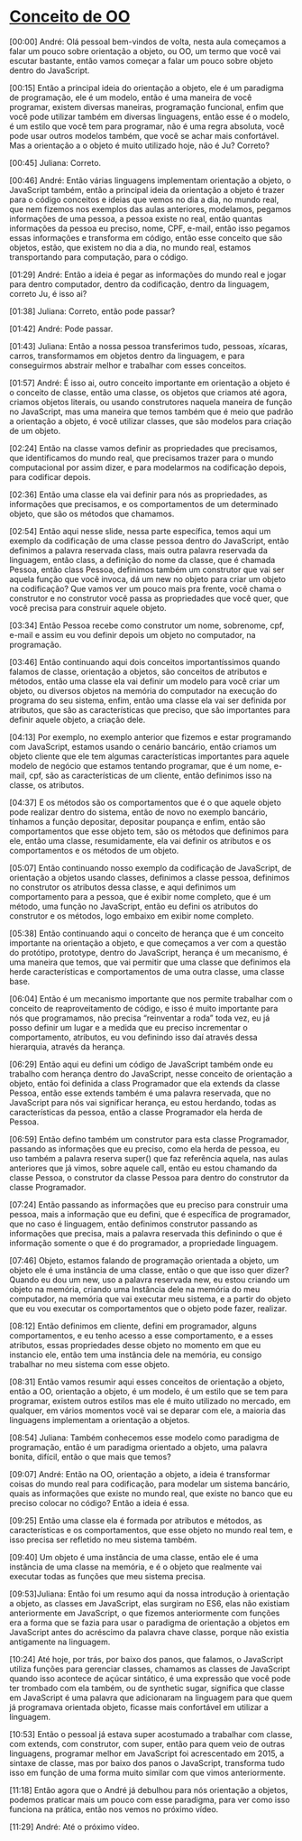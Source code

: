 # [Conceito de OO](https://cursos.alura.com.br/course/fundamentos-javascript-objetos/task/95702)




[00:00] André: Olá pessoal bem-vindos de volta, nesta aula começamos a falar um pouco sobre orientação a objeto, ou OO, um termo que você vai escutar bastante, então vamos começar a falar um pouco sobre objeto dentro do JavaScript.

[00:15] Então a principal ideia do orientação a objeto, ele é um paradigma de programação, ele é um modelo, então é uma maneira de você programar, existem diversas maneiras, programação funcional, enfim que você pode utilizar também em diversas linguagens, então esse é o modelo, é um estilo que você tem para programar, não é uma regra absoluta, você pode usar outros modelos também, que você se achar mais confortável. Mas a orientação a o objeto é muito utilizado hoje, não é Ju? Correto?

[00:45] Juliana: Correto.

[00:46] André: Então várias linguagens implementam orientação a objeto, o JavaScript também, então a principal ideia da orientação a objeto é trazer para o código conceitos e ideias que vemos no dia a dia, no mundo real, que nem fizemos nos exemplos das aulas anteriores, modelamos, pegamos informações de uma pessoa, a pessoa existe no real, então quantas informações da pessoa eu preciso, nome, CPF, e-mail, então isso pegamos essas informações e transforma em código, então esse conceito que são objetos, estão, que existem no dia a dia, no mundo real, estamos transportando para computação, para o código.

[01:29] André: Então a ideia é pegar as informações do mundo real e jogar para dentro computador, dentro da codificação, dentro da linguagem, correto Ju, é isso ai?

[01:38] Juliana: Correto, então pode passar?

[01:42] André: Pode passar.

[01:43] Juliana: Então a nossa pessoa transferimos tudo, pessoas, xícaras, carros, transformamos em objetos dentro da linguagem, e para conseguirmos abstrair melhor e trabalhar com esses conceitos.

[01:57] André: É isso ai, outro conceito importante em orientação a objeto é o conceito de classe, então uma classe, os objetos que criamos até agora, criamos objetos literais, ou usando construtores naquela maneira de função no JavaScript, mas uma maneira que temos também que é meio que padrão a orientação a objeto, é você utilizar classes, que são modelos para criação de um objeto.

[02:24] Então na classe vamos definir as propriedades que precisamos, que identificamos do mundo real, que precisamos trazer para o mundo computacional por assim dizer, e para modelarmos na codificação depois, para codificar depois.

[02:36] Então uma classe ela vai definir para nós as propriedades, as informações que precisamos, e os comportamentos de um determinado objeto, que são os métodos que chamamos.

[02:54] Então aqui nesse slide, nessa parte específica, temos aqui um exemplo da codificação de uma classe pessoa dentro do JavaScript, então definimos a palavra reservada class, mais outra palavra reservada da linguagem, então class, a definição do nome da classe, que é chamada Pessoa, então class Pessoa, definimos também um construtor que vai ser aquela função que você invoca, dá um new no objeto para criar um objeto na codificação? Que vamos ver um pouco mais pra frente, você chama o construtor e no construtor você passa as propriedades que você quer, que você precisa para construir aquele objeto.

[03:34] Então Pessoa recebe como construtor um nome, sobrenome, cpf, e-mail e assim eu vou definir depois um objeto no computador, na programação.

[03:46] Então continuando aqui dois conceitos importantíssimos quando falamos de classe, orientação a objetos, são conceitos de atributos e métodos, então uma classe ela vai definir um modelo para você criar um objeto, ou diversos objetos na memória do computador na execução do programa do seu sistema, enfim, então uma classe ela vai ser definida por atributos, que são as características que preciso, que são importantes para definir aquele objeto, a criação dele.

[04:13] Por exemplo, no exemplo anterior que fizemos e estar programando com JavaScript, estamos usando o cenário bancário, então criamos um objeto cliente que ele tem algumas características importantes para aquele modelo de negócio que estamos tentando programar, que é um nome, e-mail, cpf, são as características de um cliente, então definimos isso na classe, os atributos.

[04:37] E os métodos são os comportamentos que é o que aquele objeto pode realizar dentro do sistema, então de novo no exemplo bancário, tínhamos a função depositar, depositar poupança e enfim, então são comportamentos que esse objeto tem, são os métodos que definimos para ele, então uma classe, resumidamente, ela vai definir os atributos e os comportamentos e os métodos de um objeto.

[05:07] Então continuando nosso exemplo da codificação de JavaScript, de orientação a objetos usando classes, definimos a classe pessoa, definimos no construtor os atributos dessa classe, e aqui definimos um comportamento para a pessoa, que é exibir nome completo, que é um método, uma função no JavaScript, então eu defini os atributos do construtor e os métodos, logo embaixo em exibir nome completo.

[05:38] Então continuando aqui o conceito de herança que é um conceito importante na orientação a objeto, e que começamos a ver com a questão do protótipo, prototype, dentro do JavaScript, herança é um mecanismo, é uma maneira que temos, que vai permitir que uma classe que definimos ela herde características e comportamentos de uma outra classe, uma classe base.

[06:04] Então é um mecanismo importante que nos permite trabalhar com o conceito de reaproveitamento de código, e isso é muito importante para nós que programamos, não precisa “reinventar a roda” toda vez, eu já posso definir um lugar e a medida que eu preciso incrementar o comportamento, atributos, eu vou definindo isso daí através dessa hierarquia, através da herança.

[06:29] Então aqui eu defini um código de JavaScript também onde eu trabalho com herança dentro do JavaScript, nesse conceito de orientação a objeto, então foi definida a class Programador que ela extends da classe Pessoa, então esse extends também é uma palavra reservada, que no JavaScript para nós vai significar herança, eu estou herdando, todas as características da pessoa, então a classe Programador ela herda de Pessoa.

[06:59] Então defino também um construtor para esta classe Programador, passando as informações que eu preciso, como ela herda de pessoa, eu uso também a palavra reserva super() que faz referência aquela, nas aulas anteriores que já vimos, sobre aquele call, então eu estou chamando da classe Pessoa, o construtor da classe Pessoa para dentro do construtor da classe Programador.

[07:24] Então passando as informações que eu preciso para construir uma pessoa, mais a informação que eu defini, que é específica de programador, que no caso é linguagem, então definimos construtor passando as informações que precisa, mais a palavra reservada this definindo o que é informação somente o que é do programador, a propriedade linguagem.

[07:46] Objeto, estamos falando de programação orientada a objeto, um objeto ele é uma instância de uma classe, então o que que isso quer dizer? Quando eu dou um new, uso a palavra reservada new, eu estou criando um objeto na memória, criando uma Instância dele na memória do meu computador, na memória que vai executar meu sistema, e a partir do objeto que eu vou executar os comportamentos que o objeto pode fazer, realizar.

[08:12] Então definimos em cliente, defini em programador, alguns comportamentos, e eu tenho acesso a esse comportamento, e a esses atributos, essas propriedades desse objeto no momento em que eu instancio ele, então tem uma instância dele na memória, eu consigo trabalhar no meu sistema com esse objeto.

[08:31] Então vamos resumir aqui esses conceitos de orientação a objeto, então a OO, orientação a objeto, é um modelo, é um estilo que se tem para programar, existem outros estilos mas ele é muito utilizado no mercado, em qualquer, em vários momentos você vai se deparar com ele, a maioria das linguagens implementam a orientação a objetos.

[08:54] Juliana: Também conhecemos esse modelo como paradigma de programação, então é um paradigma orientado a objeto, uma palavra bonita, difícil, então o que mais que temos?

[09:07] André: Então na OO, orientação a objeto, a ideia é transformar coisas do mundo real para codificação, para modelar um sistema bancário, quais as informações que existe no mundo real, que existe no banco que eu preciso colocar no código? Então a ideia é essa.

[09:25] Então uma classe ela é formada por atributos e métodos, as características e os comportamentos, que esse objeto no mundo real tem, e isso precisa ser refletido no meu sistema também.

[09:40] Um objeto é uma instância de uma classe, então ele é uma instância de uma classe na memória, e é o objeto que realmente vai executar todas as funções que meu sistema precisa.



[09:53]Juliana: Então foi um resumo aqui da nossa introdução à orientação a objeto, as classes em JavaScript, elas surgiram no ES6, elas não existiam anteriormente em JavaScript, o que fizemos anteriormente com funções era a forma que se fazia para usar o paradigma de orientação a objetos em JavaScript antes do acréscimo da palavra chave classe, porque não existia antigamente na linguagem.



[10:24] Até hoje, por trás, por baixo dos panos, que falamos, o JavaScript utiliza funções para gerenciar classes, chamamos as classes de JavaScript quando isso acontece de açúcar sintático, é uma expressão que você pode ter trombado com ela também, ou de synthetic sugar, significa que classe em JavaScript é uma palavra que adicionaram na linguagem para que quem já programava orientada objeto, ficasse mais confortável em utilizar a linguagem.

[10:53] Então o pessoal já estava super acostumado a trabalhar com classe, com extends, com construtor, com super, então para quem veio de outras linguagens, programar melhor em JavaScript foi acrescentado em 2015, a sintaxe de classe, mas por baixo dos panos o JavaScript, transforma tudo isso em função de uma forma muito similar com que vimos anteriormente.



[11:18] Então agora que o André já debulhou para nós orientação a objetos, podemos praticar mais um pouco com esse paradigma, para ver como isso funciona na prática, então nos vemos no próximo vídeo.

[11:29] André: Até o próximo vídeo.